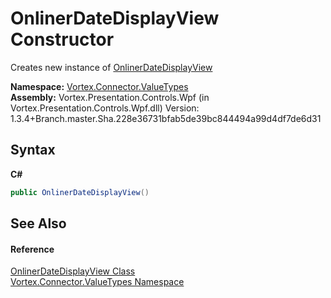 # OnlinerDateDisplayView Constructor 
 

Creates new instance of <a href="T_Vortex_Connector_ValueTypes_OnlinerDateDisplayView.md">OnlinerDateDisplayView</a>

**Namespace:**&nbsp;<a href="N_Vortex_Connector_ValueTypes.md">Vortex.Connector.ValueTypes</a><br />**Assembly:**&nbsp;Vortex.Presentation.Controls.Wpf (in Vortex.Presentation.Controls.Wpf.dll) Version: 1.3.4+Branch.master.Sha.228e36731bfab5de39bc844494a99d4df7de6d31

## Syntax

**C#**<br />
``` C#
public OnlinerDateDisplayView()
```


## See Also


#### Reference
<a href="T_Vortex_Connector_ValueTypes_OnlinerDateDisplayView.md">OnlinerDateDisplayView Class</a><br /><a href="N_Vortex_Connector_ValueTypes.md">Vortex.Connector.ValueTypes Namespace</a><br />